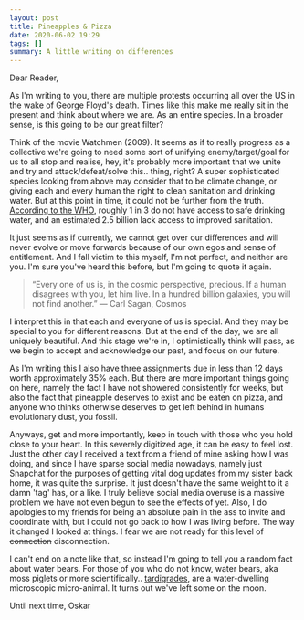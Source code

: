 ```yaml
---
layout: post
title: Pineapples & Pizza
date: 2020-06-02 19:29
tags: []
summary: A little writing on differences
---
```


Dear Reader,

As I'm writing to you, there are multiple protests occurring all over the US in the wake of George Floyd's death. Times like this make me really sit in the present and think about where we are. As an entire species. In a broader sense, is this going to be our great filter?

Think of the movie Watchmen (2009). It seems as if to really progress as a collective we're going to need some sort of unifying enemy/target/goal for us to all stop and realise, hey, it's probably more important that we unite and try and attack/defeat/solve this.. thing, right? A super sophisticated species looking from above may consider that to be climate change, or giving each and every human the right to clean sanitation and drinking water. But at this point in time, it could not be further from the truth. [According to the WHO](https://www.who.int/news-room/detail/18-06-2019-1-in-3-people-globally-do-not-have-access-to-safe-drinking-water-unicef-who), roughly 1 in 3 do not have access to safe drinking water, and an estimated 2.5 billion lack access to improved sanitation.

It just seems as if currently, we cannot get over our differences and will never evolve or move forwards because of our own egos and sense of entitlement. And I fall victim to this myself, I'm not perfect, and neither are you. I'm sure you've heard this before, but I'm going to quote it again.

> “Every one of us is, in the cosmic perspective, precious. If a human disagrees with you, let him live. In a hundred billion galaxies, you will not find another.”
― Carl Sagan, Cosmos 

I interpret this in that each and everyone of us is special. And they may be special to you for different reasons. But at the end of the day, we are all uniquely beautiful. And this stage we're in, I optimistically think will pass, as we begin to accept and acknowledge our past, and focus on our future.

As I'm writing this I also have three assignments due in less than 12 days worth approximately 35% each. But there are more important things going on here, namely the fact I have not showered consistently for weeks, but also the fact that pineapple deserves to exist and be eaten on pizza, and anyone who thinks otherwise deserves to get left behind in humans evolutionary dust, you fossil.

Anyways, get and more importantly, keep in touch with those who you hold close to your heart. In this severely digitized age, it can be easy to feel lost. Just the other day I received a text from a friend of mine asking how I was doing, and since I have sparse social media nowadays, namely just Snapchat for the purposes of getting vital dog updates from my sister back home, it was quite the surprise. It just doesn't have the same weight to it a damn 'tag' has, or a like. I truly believe social media overuse is a massive problem we have not even begun to see the effects of yet. Also, I do apologies to my friends for being an absolute pain in the ass to invite and coordinate with, but I could not go back to how I was living before. The way it changed I looked at things. I fear we are not ready for this level of ~~connection~~ disconnection.

I can't end on a note like that, so instead I'm going to tell you a random fact about water bears. For those of you who do not know, water bears, aka moss piglets or more scientifically.. [tardigrades](https://en.wikipedia.org/wiki/Tardigrade), are a water-dwelling microscopic micro-animal. It turns out we've left some on the moon.

Until next time, Oskar

